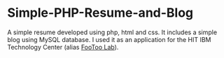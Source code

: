 # Simple-PHP-Resume-and-Blog
A simple resume developed using php, html and css. It includes a simple blog using MySQL database.
I used it as an application for the HIT IBM Technology Center (alias [FooToo Lab](http://github.com/footoo)).
